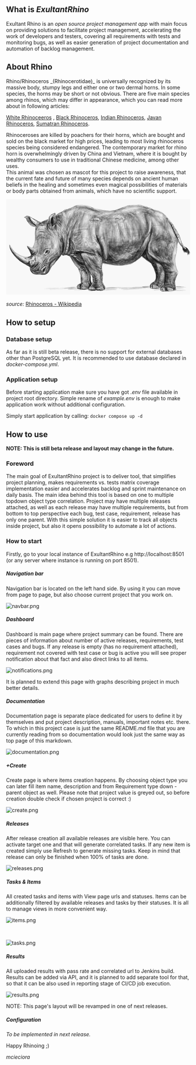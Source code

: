 <h2>What is <i>ExultantRhino</i></h2>
Exultant Rhino is an <i>open source project management app</i> with main focus on providing solutions to facilitate project management, accelerating the work of developers and testers, covering all requirements with tests and monitoring bugs, as well as easier generation of project documentation and automation of backlog management.

<h2>About Rhino</h2>
Rhino/Rhinoceros _(Rhinocerotidae)_ is universally recognized by its massive body, stumpy legs and either one or two dermal horns.   
In some species, the horns may be short or not obvious. There are five main species among rhinos, which may differ in appearance,   
which you can read more about in following articles: 

[White Rhinoceeros](https://en.wikipedia.org/wiki/White_rhinoceros) , [Black Rhinoceros](https://en.wikipedia.org/wiki/Black_rhinoceros), [Indian Rhinoceros](https://en.wikipedia.org/wiki/Indian_rhinoceros), [Javan Rhinoceros](https://en.wikipedia.org/wiki/Javan_rhinoceros), [Sumatran Rhinoceros](https://en.wikipedia.org/wiki/Sumatran_rhinoceros).

Rhinoceroses are killed by poachers for their horns, which are bought and sold on the black market for high prices, leading to most living rhinoceros species being considered endangered. The contemporary market for rhino horn is overwhelmingly driven by China and Vietnam, where it is bought by wealthy consumers to use in traditional Chinese medicine, among other uses.  
This animal was chosen as mascot for this project to raise awareness, that the current fate and future of many species depends on ancient human beliefs in the healing and sometimes even magical possibilities of materials or body parts obtained from animals, which have no scientific support.

![rhino.png](doc/rhino.PNG)

_source:_ [Rhinoceros - Wikipedia](https://en.wikipedia.org/wiki/Rhinoceros)

<h2>How to setup</h2>

<h3>Database setup</h3>

As far as it is still beta release, there is no support for external databases other than PostgreSQL yet. It is recommended to use database declared in _docker-compose.yml_.

<h3>Application setup</h3>
Before starting application make sure you have got <i>.env</i> file available in project root directory. Simple rename of <i>example.env</i> is enough to make application work without additional configuration.

Simply start application by calling:
```docker compose up -d```

<h2>How to use</h2>
<b>NOTE: This is still beta release and layout may change in the future.</b>

<h3>Foreword</h3>
The main goal of ExultantRhino project is to deliver tool, that simplifies project planning, makes requirements vs. tests matrix coverage implementation easier and accelerates backlog and sprint maintenance on daily basis. 
The main idea behind this tool is based on one to multiple topdown object type correlation. 
Project may have multiple releases attached, as well as each release may have multiple requirements, but from bottom to top perspective each bug, test case, requirement, release has only one parent. 
With this simple solution it is easier to track all objects inside project, but also it opens possibility to automate a lot of actions.

<h3>How to start</h3>

Firstly, go to your local instance of ExultantRhino e.g http://localhost:8501 (or any server where instance is running on port 8501).

<h5>Navigation bar</h5>
Navigation bar is located on the left hand side. By using it you can move from page to page, but also choose current project that you work on.

<br>

![navbar.png](doc/navbar.PNG)

<h5>Dashboard</h5>
Dashboard is main page where project summary can be found. There are pieces of information about number of active releases, requirements, test cases and bugs.
If any release is empty (has no requirement attached), requirement not covered with test case or bug is active you will see proper notification about that fact and also direct links to all items.

<br>

![notifications.png](doc/notifications.PNG)

It is planned to extend this page with graphs describing project in much better details.

<h5>Documentation</h5>
Documentation page is separate place dedicated for users to define it by themselves and put project description, manuals, important notes etc. there.
To which in this project case is just the same README.md file that you are currently reading from so documentation would look just the same way as top page of this markdown.

<br>

![documentation.png](doc/documentation.PNG)

<h5>+Create</h5>
Create page is where items creation happens. 
By choosing object type you can later fill item name, description and from Requirement type down - parent object as well. 
Please note that project value is greyed out, so before creation double check if chosen project is correct :)

<br>

![create.png](doc/create.PNG)

<h5>Releases</h5>
After release creation all available releases are visible here. 
You can activate target one and that will generate correlated tasks. 
If any new item is created simply use Refresh to generate missing tasks.
Keep in mind that release can only be finished when 100% of tasks are done.

<br>

![releases.png](doc/releases.PNG)

<h5>Tasks & Items</h5>
All created tasks and items with View page urls and statuses. Items can be additionally filtered by available releases and tasks by their statuses. It is all to manage views in more convenient way.

<br>

![items.png](doc/items.PNG)

<br>

![tasks.png](doc/tasks.PNG)

<h5>Results</h5>
All uploaded results with pass rate and correlated url to Jenkins build. Results can be added via API, and it is planned to add separate tool for that, so that it can be also used in reporting stage of CI/CD job execution.

<br>

![results.png](doc/results.PNG)

NOTE: This page's layout will be revamped in one of next releases.

<h5>Configuration</h5>
<i>To be implemented in next release.</i>

Happy Rhinoing ;)

_mcieciora_